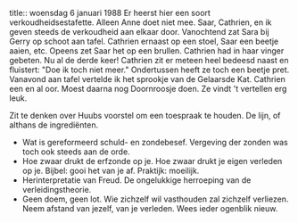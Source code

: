 title:: woensdag 6 januari 1988
Er heerst hier een soort verkoudheidsestafette. Alleen Anne doet niet mee. Saar, Cathrien, en ik geven steeds de verkoudheid aan elkaar door. Vanochtend zat Sara bij Gerry op schoot aan tafel. Cathrien ernaast op een stoel, Saar een beetje aaien, etc. Opeens zet Saar het op een brullen. Cathrien had in haar vinger gebeten. Nu al de derde keer! Cathrien zit er meteen heel bedeesd naast en fluistert: "Doe ik toch niet meer." Ondertussen heeft ze toch een beetje pret. Vanavond aan tafel vertelde ik het sprookje van de Gelaarsde Kat. Cathrien een en al oor. Moest daarna nog Doornroosje doen. Ze vindt 't vertellen erg leuk.

Zit te denken over Huubs voorstel om een toespraak te houden. De lijn, of althans de ingrediënten.

* Wat is gereformeerd schuld- en zondebesef. Vergeving der zonden was toch ook steeds aan de orde.
* Hoe zwaar drukt de erfzonde op je. Hoe zwaar drukt je eigen verleden op je. Bijbel: gooi het van je af. Praktijk: moeilijk.
* Herinterpretatie van Freud. De ongelukkige herroeping van de verleidingstheorie.
* Geen doem, geen lot. Wie zichzelf wil vasthouden zal zichzelf verliezen. Neem afstand van jezelf, van je verleden. Wees ieder ogenblik nieuw.
